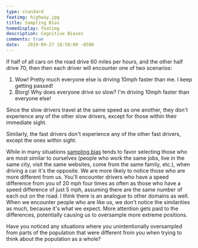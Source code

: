 ```yaml
---
type: standard
featimg: highway.jpg
title: Sampling Bias
homedisplay: featimg
description: Cognitive Biases
comments: true
date:   2019-09-27 18:58:00 -0500
---
```


If half of all cars on the road drive 60 miles per hours, and the other half drive 70, then then each driver will encounter one of two scenarios:

1. Wow! Pretty much everyone else is driving 10mph faster than me.  I keep getting passed!
2. Blorg!  Why does everyone drive so slow?  I'm driving 10mph faster than everyone else!

Since the slow drivers travel at the same speed as one another, they don't experience any of the other slow drivers, except for those within their immediate sight.


Similarly, the fast drivers don't experience any of the other fast drivers, except the ones within sight.


While in many situations [sampling bias](https://en.wikipedia.org/wiki/Sampling_bias
) tends to favor selecting those who are most similar to ourselves (people who work the same jobs, live in the same city, visit the same websites, come from the same family, etc.), when driving a car it's the opposite. We are more likely to notice those who are more different from us.  You'll encounter drivers who have a speed difference from you of 20 mph four times as often as those who have a speed difference of just 5 mph, assuming there are the same number of each out on the road.  I think there is an analogue to other domains as well.  When we encounter people who are like us, we don't notice the similarities as much, because it's what we expect.  More attention gets paid to the differences, potentially causing us to oversample more extreme positions.


Have you noticed any situations where you unintentionally oversampled from parts of the population that were different from you when trying to think about the population as a whole?